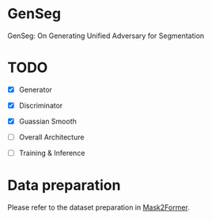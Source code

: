 # GenSeg
GenSeg: On Generating Unified Adversary for Segmentation

# TODO
- [x] Generator

- [x] Discriminator

- [x] Guassian Smooth

- [ ] Overall Architecture

- [ ] Training & Inference

# Data preparation
Please refer to the dataset preparation in [Mask2Former](https://github.com/facebookresearch/Mask2Former/blob/main/datasets/README.md).

